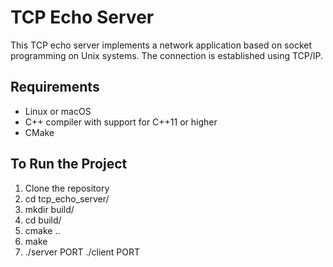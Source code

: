 # TCP Echo Server

This TCP echo server implements a network application based on socket programming on Unix systems. The connection is established using TCP/IP.

## Requirements

- Linux or macOS
- C++ compiler with support for C++11 or higher
- CMake

## To Run the Project

1. Clone the repository
2. cd tcp_echo_server/
3. mkdir build/
4. cd build/
5. cmake ..
6. make
7. ./server PORT
   ./client <IP> PORT
